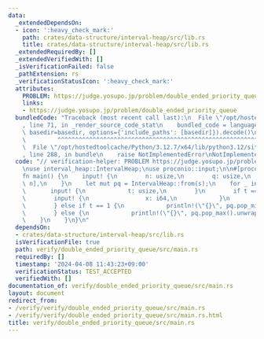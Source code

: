 ```yaml
---
data:
  _extendedDependsOn:
  - icon: ':heavy_check_mark:'
    path: crates/data-structure/interval-heap/src/lib.rs
    title: crates/data-structure/interval-heap/src/lib.rs
  _extendedRequiredBy: []
  _extendedVerifiedWith: []
  _isVerificationFailed: false
  _pathExtension: rs
  _verificationStatusIcon: ':heavy_check_mark:'
  attributes:
    PROBLEM: https://judge.yosupo.jp/problem/double_ended_priority_queue
    links:
    - https://judge.yosupo.jp/problem/double_ended_priority_queue
  bundledCode: "Traceback (most recent call last):\n  File \"/opt/hostedtoolcache/Python/3.12.7/x64/lib/python3.12/site-packages/onlinejudge_verify/documentation/build.py\"\
    , line 71, in _render_source_code_stat\n    bundled_code = language.bundle(stat.path,\
    \ basedir=basedir, options={'include_paths': [basedir]}).decode()\n          \
    \         ^^^^^^^^^^^^^^^^^^^^^^^^^^^^^^^^^^^^^^^^^^^^^^^^^^^^^^^^^^^^^^^^^^^^^^^^^^^^^^^^^\n\
    \  File \"/opt/hostedtoolcache/Python/3.12.7/x64/lib/python3.12/site-packages/onlinejudge_verify/languages/rust.py\"\
    , line 288, in bundle\n    raise NotImplementedError\nNotImplementedError\n"
  code: "// verification-helper: PROBLEM https://judge.yosupo.jp/problem/double_ended_priority_queue\n\
    \nuse interval_heap::IntervalHeap;\nuse proconio::input;\n\n#[proconio::fastout]\n\
    fn main() {\n    input! {\n        n: usize,\n        q: usize,\n        s: [i64;\
    \ n],\n    }\n    let mut pq = IntervalHeap::from(s);\n    for _ in 0..q {\n \
    \       input! {\n            t: usize,\n        }\n        if t == 0 {\n    \
    \        input! {\n                x: i64,\n            }\n            pq.push(x);\n\
    \        } else if t == 1 {\n            println!(\"{}\", pq.pop_min().unwrap());\n\
    \        } else {\n            println!(\"{}\", pq.pop_max().unwrap());\n    \
    \    }\n    }\n}\n"
  dependsOn:
  - crates/data-structure/interval-heap/src/lib.rs
  isVerificationFile: true
  path: verify/double_ended_priority_queue/src/main.rs
  requiredBy: []
  timestamp: '2024-04-08 11:43:23+09:00'
  verificationStatus: TEST_ACCEPTED
  verifiedWith: []
documentation_of: verify/double_ended_priority_queue/src/main.rs
layout: document
redirect_from:
- /verify/verify/double_ended_priority_queue/src/main.rs
- /verify/verify/double_ended_priority_queue/src/main.rs.html
title: verify/double_ended_priority_queue/src/main.rs
---
```

